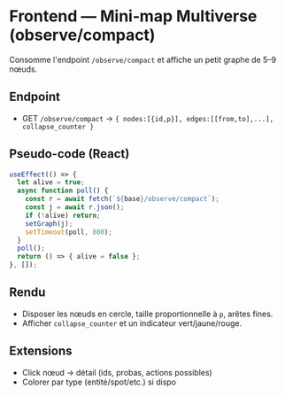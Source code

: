 # Frontend — Mini‑map Multiverse (observe/compact)

Consomme l'endpoint `/observe/compact` et affiche un petit graphe de 5–9 nœuds.

## Endpoint
- GET `/observe/compact` → `{ nodes:[{id,p}], edges:[[from,to],...], collapse_counter }`

## Pseudo-code (React)
```jsx
useEffect(() => {
  let alive = true;
  async function poll() {
    const r = await fetch(`${base}/observe/compact`);
    const j = await r.json();
    if (!alive) return;
    setGraph(j);
    setTimeout(poll, 800);
  }
  poll();
  return () => { alive = false };
}, []);
```

## Rendu
- Disposer les nœuds en cercle, taille proportionnelle à `p`, arêtes fines.
- Afficher `collapse_counter` et un indicateur vert/jaune/rouge.

## Extensions
- Click nœud → détail (ids, probas, actions possibles)
- Colorer par type (entité/spot/etc.) si dispo
